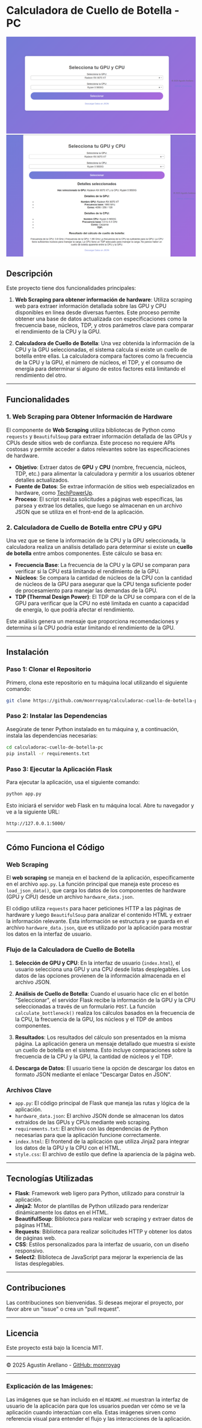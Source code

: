 
# Calculadora de Cuello de Botella - PC

![Calculadora de Cuello de Botella](img/image1.png)
![Detalles de la calculadora](img/image2.png)

## Descripción

Este proyecto tiene dos funcionalidades principales:

1. **Web Scraping para obtener información de hardware**: Utiliza scraping web para extraer información detallada sobre las GPU y CPU disponibles en línea desde diversas fuentes. Este proceso permite obtener una base de datos actualizada con especificaciones como la frecuencia base, núcleos, TDP, y otros parámetros clave para comparar el rendimiento de la CPU y la GPU.

2. **Calculadora de Cuello de Botella**: Una vez obtenida la información de la CPU y la GPU seleccionadas, el sistema calcula si existe un cuello de botella entre ellas. La calculadora compara factores como la frecuencia de la CPU y la GPU, el número de núcleos, el TDP, y el consumo de energía para determinar si alguno de estos factores está limitando el rendimiento del otro.

---

## Funcionalidades

### 1. Web Scraping para Obtener Información de Hardware

El componente de **Web Scraping** utiliza bibliotecas de Python como `requests` y `BeautifulSoup` para extraer información detallada de las GPUs y CPUs desde sitios web de confianza. Este proceso no requiere APIs costosas y permite acceder a datos relevantes sobre las especificaciones de hardware.

- **Objetivo**: Extraer datos de **GPU** y **CPU** (nombre, frecuencia, núcleos, TDP, etc.) para alimentar la calculadora y permitir a los usuarios obtener detalles actualizados.
- **Fuente de Datos**: Se extrae información de sitios web especializados en hardware, como [TechPowerUp](https://www.techpowerup.com/).
- **Proceso**: El script realiza solicitudes a páginas web específicas, las parsea y extrae los detalles, que luego se almacenan en un archivo JSON que se utiliza en el front-end de la aplicación.

### 2. Calculadora de Cuello de Botella entre CPU y GPU

Una vez que se tiene la información de la CPU y la GPU seleccionada, la calculadora realiza un análisis detallado para determinar si existe un **cuello de botella** entre ambos componentes. Este cálculo se basa en:

- **Frecuencia Base**: La frecuencia de la CPU y la GPU se comparan para verificar si la CPU está limitando el rendimiento de la GPU.
- **Núcleos**: Se compara la cantidad de núcleos de la CPU con la cantidad de núcleos de la GPU para asegurar que la CPU tenga suficiente poder de procesamiento para manejar las demandas de la GPU.
- **TDP (Thermal Design Power)**: El TDP de la CPU se compara con el de la GPU para verificar que la CPU no esté limitada en cuanto a capacidad de energía, lo que podría afectar el rendimiento.

Este análisis genera un mensaje que proporciona recomendaciones y determina si la CPU podría estar limitando el rendimiento de la GPU.

---

## Instalación

### Paso 1: Clonar el Repositorio

Primero, clona este repositorio en tu máquina local utilizando el siguiente comando:

```bash
git clone https://github.com/monrroyag/calculadorac-cuello-de-botella-pc.git
```

### Paso 2: Instalar las Dependencias

Asegúrate de tener Python instalado en tu máquina y, a continuación, instala las dependencias necesarias:

```bash
cd calculadorac-cuello-de-botella-pc
pip install -r requirements.txt
```

### Paso 3: Ejecutar la Aplicación Flask

Para ejecutar la aplicación, usa el siguiente comando:

```bash
python app.py
```

Esto iniciará el servidor web Flask en tu máquina local. Abre tu navegador y ve a la siguiente URL:

```
http://127.0.0.1:5000/
```

---

## Cómo Funciona el Código

### Web Scraping

El **web scraping** se maneja en el backend de la aplicación, específicamente en el archivo `app.py`. La función principal que maneja este proceso es `load_json_data()`, que carga los datos de los componentes de hardware (GPU y CPU) desde un archivo `hardware_data.json`.

El código utiliza `requests` para hacer peticiones HTTP a las páginas de hardware y luego `BeautifulSoup` para analizar el contenido HTML y extraer la información relevante. Esta información se estructura y se guarda en el archivo `hardware_data.json`, que es utilizado por la aplicación para mostrar los datos en la interfaz de usuario.

### Flujo de la Calculadora de Cuello de Botella

1. **Selección de GPU y CPU**: En la interfaz de usuario (`index.html`), el usuario selecciona una GPU y una CPU desde listas desplegables. Los datos de las opciones provienen de la información almacenada en el archivo JSON.

2. **Análisis de Cuello de Botella**: Cuando el usuario hace clic en el botón "Seleccionar", el servidor Flask recibe la información de la GPU y la CPU seleccionadas a través de un formulario `POST`. La función `calculate_bottleneck()` realiza los cálculos basados en la frecuencia de la CPU, la frecuencia de la GPU, los núcleos y el TDP de ambos componentes.

3. **Resultados**: Los resultados del cálculo son presentados en la misma página. La aplicación genera un mensaje detallado que muestra si existe un cuello de botella en el sistema. Esto incluye comparaciones sobre la frecuencia de la CPU y la GPU, la cantidad de núcleos y el TDP.

4. **Descarga de Datos**: El usuario tiene la opción de descargar los datos en formato JSON mediante el enlace "Descargar Datos en JSON".

### Archivos Clave

- `app.py`: El código principal de Flask que maneja las rutas y lógica de la aplicación.
- `hardware_data.json`: El archivo JSON donde se almacenan los datos extraídos de las GPUs y CPUs mediante web scraping.
- `requirements.txt`: El archivo con las dependencias de Python necesarias para que la aplicación funcione correctamente.
- `index.html`: El frontend de la aplicación que utiliza Jinja2 para integrar los datos de la GPU y la CPU con el HTML.
- `style.css`: El archivo de estilo que define la apariencia de la página web.

---

## Tecnologías Utilizadas

- **Flask**: Framework web ligero para Python, utilizado para construir la aplicación.
- **Jinja2**: Motor de plantillas de Python utilizado para renderizar dinámicamente los datos en el HTML.
- **BeautifulSoup**: Biblioteca para realizar web scraping y extraer datos de páginas HTML.
- **Requests**: Biblioteca para realizar solicitudes HTTP y obtener los datos de páginas web.
- **CSS**: Estilos personalizados para la interfaz de usuario, con un diseño responsivo.
- **Select2**: Biblioteca de JavaScript para mejorar la experiencia de las listas desplegables.

---

## Contribuciones

Las contribuciones son bienvenidas. Si deseas mejorar el proyecto, por favor abre un "issue" o crea un "pull request".

---

## Licencia

Este proyecto está bajo la licencia MIT.

---

© 2025 Agustín Arellano - [GitHub: monrroyag](https://github.com/monrroyag)

---

### Explicación de las Imágenes:

Las imágenes que se han incluido en el `README.md` muestran la interfaz de usuario de la aplicación para que los usuarios puedan ver cómo se ve la aplicación cuando interactúan con ella. Estas imágenes sirven como referencia visual para entender el flujo y las interacciones de la aplicación.
